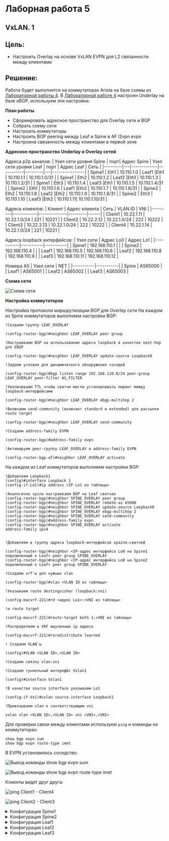 # Лаборная работа 5
## **VxLAN. 1**
## Цель:

* Настроить Overlay на основе VxLAN EVPN для L2 связанности между клиентами

 ## Решение:
 Работа будет выполнятся на коммутаторах Arista на базе схемы из [Лабораторной работы 4](../lab4/).
 В [Лабораторной работе 4](../lab4/) настроен Underlay на базе eBGP, используем эти настройки.

 **План работы**
 
 * Сформировать адресное пространство для Overlay сети и BGP
 * Собрать схему сети
 * Настроить коммутаторы
 * Настроить BGP peering между Leaf и Spine в AF l2vpn evpn
 * Настроена связанность между клиентами в первой зоне

 **Адресное пространство Underlay и Overlay сетей**

 Адреса p2p каналов:
|  Узел сети уровня Spine | порт| Адрес Spine    | Узел сети уровня Leaf | порт | Адрес Leaf     | Сеть           |
|---------|---|-------------|-----------|---------|---|----------------|
| Spine1 | Eth1   | 10.110.1.0  | Leaf1 |Eth1    | 10.110.1.1 | 10.110.1.0/31  |
| Spine1 | Eth2   | 10.110.1.2  | Leaf2 |Eth1    | 10.110.1.3 | 10.110.1.2/31  |
| Spine1 | Eth3   | 10.110.1.4  | Leaf3 |Eth1    | 10.110.1.5 | 10.110.1.4/31  |
| Spine2 | Eth1   | 10.110.1.6  | Leaf1 |Eth2    | 10.110.1.7 | 10.110.1.6/31  |
| Spine2 | Eth2   | 10.110.1.8  | Leaf2 |Eth2    | 10.110.1.9 | 10.110.1.8/31  |
| Spine2 | Eth3   | 10.110.1.10 | Leaf3 |Eth2   | 10.110.1.11| 10.110.1.10/31 |

Адреса клиентов:
| Клиент  | Адрес клиента     | Сеть         | VLAN ID | VNI |
|---------|------------|--------------|---------|------|
| Client1 | 10.22.1.11 | 10.22.1.0/24 | 221 | 10221 |
| Client2 | 10.22.2.12 | 10.22.1.0/24 | 222 | 10222 |
| Client3 | 10.22.2.13 | 10.22.1.0/24 | 222 | 10222 |
| Client4 | 10.22.1.14 | 10.22.1.0/24 | 221 | 10221 |

Адреса loopback интерфейсов:
| Узел сети | Адрес Lo0 | Адрес Lo1 |
|-----------|-----------|-----------|
| Spine1    |     192.168.110.1      | |
| Spine2    |     192.168.110.4      | |
| Leaf1    |      192.168.110.5     | 192.168.110.6 |
| Leaf2    |      192.168.110.8     | 192.168.110.9 |
| Leaf3    |      192.168.110.11     | 192.168.110.12 |

Номера AS
| Узел сети | NET |
|-----------|-----------|
| Spine    |     AS65000   |
| Leaf1    |      AS65001   |
| Leaf2    |      AS65002   |
| Leaf3    |      AS65003    |




 **Схема сети**
 
 ![Схема сети](./images/lab5-1.PNG)

 **Настройка коммутаторов**

*Настройка протокола маршрутизации BGP для Overlay сети*
На каждом из Spine коммутаторов выполняем настройки BGP:
```
!Создаем группу LEAF_OVERLAY

(config-router-bgp)#neighbor LEAF_OVERLAY peer group

!Настраиваем BGP на использование адреса loopback в качестве next-hop для EBGP

(config-router-bgp)#neighbor LEAF_OVERLAY update-source Loopback0

!Задаем условия для динамического обнаружения соседей

(config-router-bgp)#bgp listen range 192.168.110.0/24 peer-group LEAF_OVERLAY peer-filter AS_FILTER

!Увеличиваем TTL чтобы свитчи могли устанавливать пиринг между loopback-интерфейсами

(config-router-bgp)#neighbor LEAF_OVERLAY ebgp-multihop 2

!Включаем send-community (включает standard и extended) для рассылки route target

(config-router-bgp)#neighbor LEAF_OVERLAY send-community

!Создаем address-family EVPN

(config-router-bgp)#address-family evpn

!Активируем peer-группу LEAF_OVERLAY в address-family EVPN

(config-router-bgp-af)#neighbor LEAF_OVERLAY activate

```

На каждом из Leaf коммутаторов выполняем настройки BGP:
```
!Добавляем Loopback1
(config)#interface Loopback 1
(config-if-Lo1)#ip address <IP Lo1 из таблицы>

!Аналогично spine настраиваем BGP на Leaf свитчах
(config-router-bgp)#neighbor SPINE_OVERLAY peer group
(config-router-bgp)#neighbor SPINE_OVERLAY remote-as 65000
(config-router-bgp)#neighbor SPINE_OVERLAY update-source Loopback0
(config-router-bgp)#neighbor SPINE_OVERLAY ebgp-multihop 2
(config-router-bgp)#neighbor SPINE_OVERLAY send-community
(config-router-bgp)#address-family evpn
(config-router-bgp)#neighbor SPINE_OVERLAY activate
address-family ipv4


!Добавляем в группу адреса loopback-интерфейсов spaine-свитчей

(config-router-bgp)#neighbor <IP-адрес интерфейса Lo0 на Spine1 подключенный к Leaf> peer group SPINE_OVERLAY
(config-router-bgp)#neighbor <IP-адрес интерфейса Lo0 на Spine2 подключенный к Leaf> peer group SPINE_OVERLAY

!Создаем vrf'ы для нужных vlan

(config-router-bgp)#vlan <VLAN ID из таблицы>

!Указываем route destinguisher (loopback:vni)

(config-macvrf-221)#rd <адрес Lo1>:<VNI из таблицы>

!и route target

(config-macvrf-221)#route-target both 1:<VNI из таблицы>

!Распределяем в VRF выученные ip адреса

(config-macvrf-221)#roredistribute learned

! Создаем VLAN`ы

(config)#VLAN <VLAN ID>,<VLAN ID>

!Создаем связку vlan:vni

!Создаем туннельный интерефйс Vxlan1

(config)#interface Vxlan1

!В качестве source interface указываем Lo1

(config-if-Vx1)#vxlan source-interface Loopback1

!Привязываем vlan к соответствующим vni

vxlan vlan <VLAN ID>,<VLAN ID> vni <VNI>,<VNI>

```

Для проверки связи между клиентами используем ```ping``` и команды на коммутаторах:
```
show bgp evpn sum
show bgp evpn route-type imet
```

В EVPN установилось соседство:

![Вывод команды show bgp evpn sum](./images/lab5-2.PNG)

![Вывод команды show bgp evpn route-type imet](./images/lab5-3.PNG)

Клиенты видят друг друга:

![ping Client1 - Client4](./images/lab5-4.PNG)

![ping Client2 - Client3](./images/lab5-5.PNG)

<details>
<summary>Конфигурация Spine1</summary>
<pre><code>
! Command: show running-config
! device: Spine1 (vEOS-lab, EOS-4.26.4M)
!
! boot system flash:/vEOS-lab.swi
!
no aaa root
!
transceiver qsfp default-mode 4x10G
!
service routing protocols model multi-agent
!
hostname Spine1
!
spanning-tree mode mstp
!
interface Ethernet1
   no switchport
   ip address 10.110.1.0/31
!
interface Ethernet2
   no switchport
   ip address 10.110.1.2/31
!
interface Ethernet3
   no switchport
   ip address 10.110.1.4/31
!
interface Ethernet4
!
interface Ethernet5
!
interface Ethernet6
!
interface Ethernet7
!
interface Ethernet8
!
interface Loopback0
   ip address 192.168.110.1/32
!
interface Management1
!
ip routing
!
ip prefix-list LOOPBACKS seq 10 permit 192.168.110.0/24 le 32
!
route-map LOOPBACKS permit 10
   match ip address prefix-list LOOPBACKS
!
peer-filter AS_FILTER
   10 match as-range 65001-65999 result accept
!
router bgp 65000
   router-id 192.168.110.1
   maximum-paths 4
   bgp listen range 10.110.1.0/24 peer-group LEAFS_UNDERLAY peer-filter AS_FILTER
   bgp listen range 192.168.110.0/24 peer-group LEAF_OVERLAY peer-filter AS_FILTER
   neighbor LEAFS_UNDERLAY peer group
   neighbor LEAFS_UNDERLAY bfd
   neighbor LEAF_OVERLAY peer group
   neighbor LEAF_OVERLAY update-source Loopback0
   neighbor LEAF_OVERLAY ebgp-multihop 2
   neighbor LEAF_OVERLAY send-community
   redistribute connected route-map LOOPBACKS
   !
   address-family evpn
      neighbor LEAF_OVERLAY activate
   !
   address-family ipv4
      no neighbor LEAF_OVERLAY activate
!
end
</code></pre>
</details>

<details>
<summary>Конфигурация Spine2</summary>
<pre><code>
! Command: show running-config
! device: Spine2 (vEOS-lab, EOS-4.26.4M)
!
! boot system flash:/vEOS-lab.swi
!
no aaa root
!
transceiver qsfp default-mode 4x10G
!
service routing protocols model multi-agent
!
hostname Spine2
!
spanning-tree mode mstp
!
interface Ethernet1
   no switchport
   ip address 10.110.1.6/31
!
interface Ethernet2
   no switchport
   ip address 10.110.1.8/31
!
interface Ethernet3
   no switchport
   ip address 10.110.1.10/31
!
interface Ethernet4
!
interface Ethernet5
!
interface Ethernet6
!
interface Ethernet7
!
interface Ethernet8
!
interface Loopback0
   ip address 192.168.110.4/32
!
interface Management1
!
ip routing
!
ip prefix-list LOOPBACKS seq 10 permit 192.168.110.0/24 le 32
!
mpls ip
!
route-map LOOPBACKS permit 10
   match ip address prefix-list LOOPBACKS
!
peer-filter AS_FILTER
   10 match as-range 65001-65999 result accept
!
router bgp 65000
   router-id 192.168.110.4
   maximum-paths 4
   bgp listen range 10.110.1.0/24 peer-group LEAFS_UNDERLAY peer-filter AS_FILTER
   bgp listen range 192.168.110.0/24 peer-group LEAF_OVERLAY peer-filter AS_FILTER
   neighbor LEAFS_UNDERLAY peer group
   neighbor LEAFS_UNDERLAY bfd
   neighbor LEAF_OVERLAY peer group
   neighbor LEAF_OVERLAY update-source Loopback0
   neighbor LEAF_OVERLAY ebgp-multihop 2
   neighbor LEAF_OVERLAY send-community
   redistribute connected route-map LOOPBACKS
   !
   address-family evpn
      neighbor LEAF_OVERLAY activate
   !
   address-family ipv4
      no neighbor LEAF_OVERLAY activate
!
end
</code></pre>
</details>

<details>
<summary>Конфигурация Leaf1</summary>
<pre><code>
! Command: show running-config
! device: Leaf1 (vEOS-lab, EOS-4.26.4M)
!
! boot system flash:/vEOS-lab.swi
!
no aaa root
!
transceiver qsfp default-mode 4x10G
!
service routing protocols model multi-agent
!
hostname Leaf1
!
spanning-tree mode mstp
!
vlan 221-222
!
interface Ethernet1
   no switchport
   ip address 10.110.1.1/31
!
interface Ethernet2
   no switchport
   ip address 10.110.1.7/31
!
interface Ethernet3
   switchport access vlan 221
!
interface Ethernet4
!
interface Ethernet5
!
interface Ethernet6
!
interface Ethernet7
!
interface Ethernet8
!
interface Loopback0
   ip address 192.168.110.5/32
!
interface Loopback1
   ip address 192.168.110.6/32
!
interface Management1
!
interface Vxlan1
   vxlan source-interface Loopback1
   vxlan udp-port 4789
   vxlan vlan 221-222 vni 10221-10222
!
ip routing
!
ip prefix-list LOOPBACKS seq 10 permit 192.168.110.0/24 le 32
!
mpls ip
!
route-map LOOPBACKS permit 10
   match ip address prefix-list LOOPBACKS
!
router bgp 65001
   router-id 192.168.110.5
   maximum-paths 4
   neighbor SPINES_UNDERLAY peer group
   neighbor SPINES_UNDERLAY remote-as 65000
   neighbor SPINES_UNDERLAY bfd
   neighbor SPINE_OVERLAY peer group
   neighbor SPINE_OVERLAY remote-as 65000
   neighbor SPINE_OVERLAY update-source Loopback0
   neighbor SPINE_OVERLAY ebgp-multihop 2
   neighbor SPINE_OVERLAY send-community
   neighbor 10.110.1.0 peer group SPINES_UNDERLAY
   neighbor 10.110.1.6 peer group SPINES_UNDERLAY
   neighbor 192.168.110.1 peer group SPINE_OVERLAY
   neighbor 192.168.110.4 peer group SPINE_OVERLAY
   redistribute connected route-map LOOPBACKS
   !
   vlan 221
      rd 192.168.110.6:10221
      route-target both 1:10221
      redistribute learned
   !
   vlan 222
      rd 192.168.110.6:10222
      route-target both 1:10222
      redistribute learned
   !
   address-family evpn
      neighbor SPINE_OVERLAY activate
   !
   address-family ipv4
      no neighbor SPINE_OVERLAY activate
!
end
</code></pre>
</details>

<details>
<summary>Конфигурация Leaf2</summary>
<pre><code>
! Command: show running-config
! device: Leaf2 (vEOS-lab, EOS-4.26.4M)
!
! boot system flash:/vEOS-lab.swi
!
no aaa root
!
transceiver qsfp default-mode 4x10G
!
service routing protocols model multi-agent
!
hostname Leaf2
!
spanning-tree mode mstp
!
vlan 221-222
!
interface Ethernet1
   no switchport
   ip address 10.110.1.3/31
!
interface Ethernet2
   no switchport
   ip address 10.110.1.9/31
!
interface Ethernet3
   switchport access vlan 222
!
interface Ethernet4
!
interface Ethernet5
!
interface Ethernet6
!
interface Ethernet7
!
interface Ethernet8
!
interface Loopback0
   ip address 192.168.110.8/32
!
interface Loopback1
   ip address 192.168.110.9/32
!
interface Management1
!
interface Vxlan1
   vxlan source-interface Loopback1
   vxlan udp-port 4789
   vxlan vlan 221-222 vni 10221-10222
!
ip routing
!
ip prefix-list LOOPBACKS seq 10 permit 192.168.110.0/24 le 32
!
mpls ip
!
route-map LOOPBACKS permit 10
   match ip address prefix-list LOOPBACKS
!
router bgp 65002
   router-id 192.168.110.8
   maximum-paths 4
   neighbor SPINES_UNDERLAY peer group
   neighbor SPINES_UNDERLAY remote-as 65000
   neighbor SPINES_UNDERLAY bfd
   neighbor SPINE_OVERLAY peer group
   neighbor SPINE_OVERLAY remote-as 65000
   neighbor SPINE_OVERLAY update-source Loopback0
   neighbor SPINE_OVERLAY ebgp-multihop 2
   neighbor SPINE_OVERLAY send-community
   neighbor 10.110.1.2 peer group SPINES_UNDERLAY
   neighbor 10.110.1.8 peer group SPINES_UNDERLAY
   neighbor 192.168.110.1 peer group SPINE_OVERLAY
   neighbor 192.168.110.4 peer group SPINE_OVERLAY
   redistribute connected route-map LOOPBACKS
   !
   vlan 221
      rd 192.168.110.9:10221
      route-target both 1:10221
      redistribute learned
   !
   vlan 222
      rd 192.168.110.9:10222
      route-target both 1:10222
      redistribute learned
   !
   address-family evpn
      neighbor SPINE_OVERLAY activate
   !
   address-family ipv4
      no neighbor SPINE_OVERLAY activate
!
end
</code></pre>
</details>

<details>
<summary>Конфигурация Leaf3</summary>
<pre><code>
! Command: show running-config
! device: Leaf3 (vEOS-lab, EOS-4.26.4M)
!
! boot system flash:/vEOS-lab.swi
!
no aaa root
!
transceiver qsfp default-mode 4x10G
!
service routing protocols model multi-agent
!
hostname Leaf3
!
spanning-tree mode mstp
!
vlan 221-222
!
interface Ethernet1
   no switchport
   ip address 10.110.1.5/31
!
interface Ethernet2
   no switchport
   ip address 10.110.1.11/31
!
interface Ethernet3
   switchport access vlan 222
!
interface Ethernet4
   switchport access vlan 221
!
interface Ethernet5
!
interface Ethernet6
!
interface Ethernet7
!
interface Ethernet8
!
interface Loopback0
   ip address 192.168.110.11/32
!
interface Loopback1
   ip address 192.168.110.12/32
!
interface Management1
!
interface Vxlan1
   vxlan source-interface Loopback1
   vxlan udp-port 4789
   vxlan vlan 221-222 vni 10221-10222
!
ip routing
!
ip prefix-list LOOPBACKS seq 10 permit 192.168.110.0/24 le 32
!
mpls ip
!
route-map LOOPBACKS permit 10
   match ip address prefix-list LOOPBACKS
!
router bgp 65003
   router-id 192.168.110.11
   maximum-paths 4
   neighbor SPINES_UNDERLAY peer group
   neighbor SPINES_UNDERLAY remote-as 65000
   neighbor SPINES_UNDERLAY bfd
   neighbor SPINE_OVERLAY peer group
   neighbor SPINE_OVERLAY remote-as 65000
   neighbor SPINE_OVERLAY update-source Loopback0
   neighbor SPINE_OVERLAY ebgp-multihop 2
   neighbor SPINE_OVERLAY send-community
   neighbor 10.110.1.4 peer group SPINES_UNDERLAY
   neighbor 10.110.1.10 peer group SPINES_UNDERLAY
   neighbor 192.168.110.1 peer group SPINE_OVERLAY
   neighbor 192.168.110.4 peer group SPINE_OVERLAY
   redistribute connected route-map LOOPBACKS
   !
   vlan 221
      rd 192.168.110.12:10221
      route-target both 1:10221
      redistribute learned
   !
   vlan 222
      rd 192.168.110.12:10222
      route-target both 1:10222
      redistribute learned
   !
   address-family evpn
      neighbor SPINE_OVERLAY activate
   !
   address-family ipv4
      no neighbor SPINE_OVERLAY activate
!
end
</code></pre>
</details>

